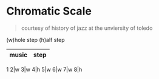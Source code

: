 # Chromatic Scale

> courtesy of history of jazz at the unviersity of toledo

(w)hole step
(h)alf step

music|step
---|---
1
2|w
3|w
4|h
5|w
6|w
7|w
8|h
